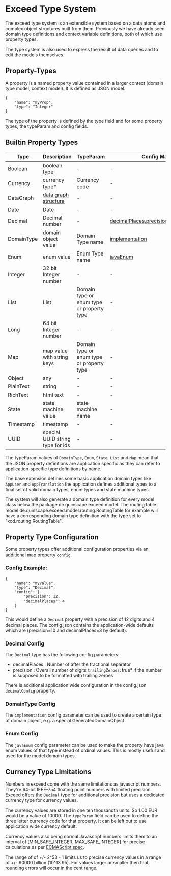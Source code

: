 Exceed Type System
====================

The exceed type system is an extensible system based on a data atoms and
complex object structures built from them. Previously we have already seen domain type
definitions and context variable definitions, both of which use property types. 

The type system is also used to express the result of data queries and to edit the models
themselves.


Property-Types
--------------

A property is a named property value contained in a larger context (domain type model, context model).
 It is defined as JSON model.

```
{
    "name": "myProp",
    "type": "Integer"
}
```

The type of the property is defined by the type field and for some property types,
the typeParam and config fields.


Builtin Property Types
-----------------------

Type       | Description                                      | TypeParam                                      | Config Map
---------- | ------------------------------------------------ | ---------------------------------------------- | -------
Boolean    | boolean type                                     | -                                              | -
Currency   | currency type[*](#currency-type-limitations)     | Currency code                                  | -        
DataGraph  | [data graph structure](./data-graph.html)        | -                                              | -        
Date       | Date                                             | -                                              | -    
Decimal    | Decimal number                                   | -                                              | [decimalPlaces,precision,trailingZeroes](#decimal-config)    
DomainType | domain object value                              | Domain Type name                               | [implementation](#domaintype-config)        
Enum       | enum value                                       | Enum Type name                                 | [javaEnum](#enum-config)    
Integer    | 32 bit Integer number                            | -                                              | -    
List       | List                                             | Domain type or enum type or property type      | -    
Long       | 64 bit Integer number                            | -                                              | -    
Map        | map value with string keys                       | Domain type or enum type or property type      | -
Object     | any                                              | -                                              | -    
PlainText  | string                                           | -                                              | -        
RichText   | html text                                        | -                                              | -        
State      | state machine value                              | state machine name                             | -    
Timestamp  | timestamp                                        | -                                              | -        
UUID       | special UUID string type for ids                 | -                                              | -    

The typeParam values of `DomainType`, `Enum`, `State`, `List` and `Map` mean that the JSON property definitions are 
application specific as they can refer to application-specific type definitions by name.

The base extension defines some basic application domain types like `AppUser` and `AppTranslation` the application defines 
additional types to a final set of valid domain types, enum types and state machine types.

The system will also generate a domain type definition for every model class below the package de.quinscape.exceed.model.
The routing table model de.quinscape.exceed.model.routing.RoutingTable for example will have a corresponding domain type
definition with the type set to "xcd.routing.RoutingTable".


Property Type Configuration
---------------------------

Some property types offer additional configuration properties via an additional map property `config`. 

### Config Example: 
   
```
{
    "name": "myValue",
    "type": "Decimal",
    "config": {
        "precision": 12,
        "decimalPlaces": 4
    }
}
```

This would define a `Decimal` property with a precision of 12 digits and 4 decimal places. The config.json contains
the application-wide defaults which are (precision=10 and decimalPlaces=3 by default).


### Decimal Config

The `Decimal` type has the following config parameters:

 * decimalPlaces : Number of after the fractional separator
 * precision : Overall number of digits
 ` trailingZeroes: `true* if the number is supposed to be formatted with trailing zeroes
 
There is additional application wide configuration in the config.json `decimalConfig` property.  


### DomainType Config

The `implementation` config parameter can be used to create a certain type of domain object, e.g. a special GeneratedDomainObject


### Enum Config

The `javaEnum` config parameter can be used to make the property have java enum values of that type instead of ordinal values.
This is mostly useful and used for the model domain types.


Currency Type Limitations
-------------------------

Numbers in exceed come with the same limitations as javascript numbers. They're 64-bit IEEE-754 floating point numbers with limited precision.
Exceed offers the `Decimal` type for additional precision but uses a dedicated currency type for currency values.

The currency values are stored in one ten thousandth units. So 1.00 EUR would be a value of 10000. The `typeParam` field 
can be used to define the three letter currency code for that property. It can be left out to use application wide currency default.

Currency values also being normal Javascript numbers limits them to an interval of [MIN_SAFE_INTEGER, MAX_SAFE_INTEGER] for precise calculations as per 
[ECMAScript spec](https://developer.mozilla.org/de/docs/Web/JavaScript/Reference/Global_Objects/Number/MAX_SAFE_INTEGER).

The range of of +/- 2^53 - 1 limits us to precise currency values in a range of +/- 90000 billion (10^13.95). For values 
larger or smaller then that, rounding errors will occur in the cent range.

  
